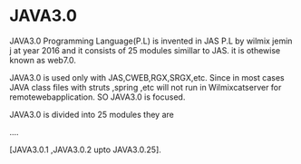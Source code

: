 JAVA3.0
=======

JAVA3.0 Programming Language(P.L) is invented in JAS P.L by wilmix jemin j at year 2016 and it consists of 25 modules simillar to JAS.  it  is  othewise  known as  web7.0.

JAVA3.0  is  used  only  with   JAS,CWEB,RGX,SRGX,etc. Since  in most  cases JAVA class files with  struts  ,spring ,etc   will not   run in Wilmixcatserver  for  remotewebapplication. SO  JAVA3.0  is focused.


JAVA3.0   is  divided into  25 modules  they  are

....



  [JAVA3.0.1 ,JAVA3.0.2  upto  JAVA3.0.25].

